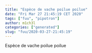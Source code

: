 ```yaml
---
title: "Espèce de vache poilue poilue"
date: "Fri Mar 27 21:45:19 CET 2020"
tags: ["fuu", "pipotron"]
author: m1ch3l
categories: ["generated"]
slug: "fuu/2020-03-27-21:45:19"
---
```


Espèce de vache poilue poilue
